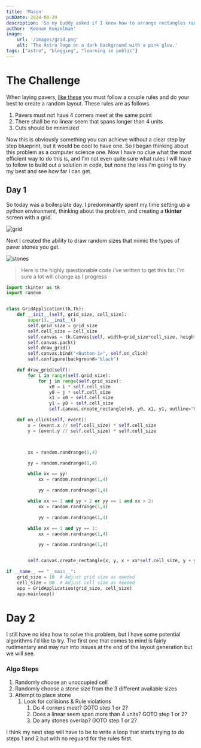 ```yaml
---
title: 'Mason'
pubDate: 2024-08-29
description: 'So my buddy asked if I knew how to arrange rectangles randomly and I thought it would be easy. That was dumb.'
author: 'Keenan Kunzelman'
image:
    url: '/images/grid.png'
    alt: 'The Astro logo on a dark background with a pink glow.'
tags: ["astro", "blogging", "learning in public"]
---
```

# The Challenge
When laying pavers, [like these](http://www.cambridgepavers.com/dfiles/cpdshb2012/cpdshp2012_11_15.pdf) you must follow a couple rules and do your best to create a random layout. These rules are as follows.
1. Pavers must not have 4 corners meet at the same point
2. There shall be no linear seem that spans longer than 4 units
3. Cuts should be minimized

Now this is obviously something you can achieve without a clear step by step blueprint, but it would be cool to have one. So I began thinking about this problem as a computer science one. Now I have no clue what the most efficient way to do this is, and I'm not even quite sure what rules I will have to follow to build out a solution in code, but none the less i'm going to try my best and see how far I can get. 

## Day 1
So today was a boilerplate day. I predominantly spent my time setting up a python environment, thinking about the problem, and creating a **tkinter** screen with a grid.

![grid](/images/grid_code.png) 

Next I created the ability to draw random sizes that mimic the types of paver stones you get.

![stones](/images/stones.png) 

> Here is the highly questionable code i've written to get this far. I'm sure a lot will change as I progress
```python
import tkinter as tk
import random


class GridApplication(tk.Tk):
    def __init__(self, grid_size, cell_size):
        super().__init__()
        self.grid_size = grid_size
        self.cell_size = cell_size
        self.canvas = tk.Canvas(self, width=grid_size*cell_size, height=grid_size*cell_size)
        self.canvas.pack()
        self.draw_grid()
        self.canvas.bind("<Button-1>", self.on_click)
        self.configure(background='black')

    def draw_grid(self):
        for i in range(self.grid_size):
            for j in range(self.grid_size):
                x0 = i * self.cell_size
                y0 = j * self.cell_size
                x1 = x0 + self.cell_size
                y1 = y0 + self.cell_size
                self.canvas.create_rectangle(x0, y0, x1, y1, outline="black")

    def on_click(self, event):
        x = (event.x // self.cell_size) * self.cell_size
        y = (event.y // self.cell_size) * self.cell_size



        xx = random.randrange(1,4)

        yy = random.randrange(1,4)

        while xx == yy:
            xx = random.randrange(1,4)

            yy = random.randrange(1,4)

        while xx == 1 and yy > 2 or yy == 1 and xx > 2:
            xx = random.randrange(1,4)

            yy = random.randrange(1,4)

        while xx == 1 and yy == 1:
            xx = random.randrange(1,4)

            yy = random.randrange(1,4)


        self.canvas.create_rectangle(x, y, x + xx*self.cell_size, y + yy*self.cell_size, fill="blue", outline="black")

if __name__ == "__main__":
    grid_size = 10  # Adjust grid size as needed
    cell_size = 80  # Adjust cell size as needed
    app = GridApplication(grid_size, cell_size)
    app.mainloop()


```
# Day 2
I still have no idea how to solve this problem, but I have some potential algorithms i'd like to try. The first one that comes to mind is fairly rudimentary and may run into issues at the end of the layout generation but we will see.  

### Algo Steps
1. Randomly choose an unoccupied cell
2. Randomly choose a stone size from the 3 different available sizes
3. Attempt to place stone
	1. Look for collisions & Rule violations
		1. Do 4 corners meet? GOTO step 1 or 2?
		2. Does a linear seem span more than 4 units? GOTO step 1 or 2?
		3. Do any stones overlap? GOTO step 1 or 2?

I think my next step will have to be to write a loop that starts trying to do steps 1 and 2 but with no reguard for the rules first.


